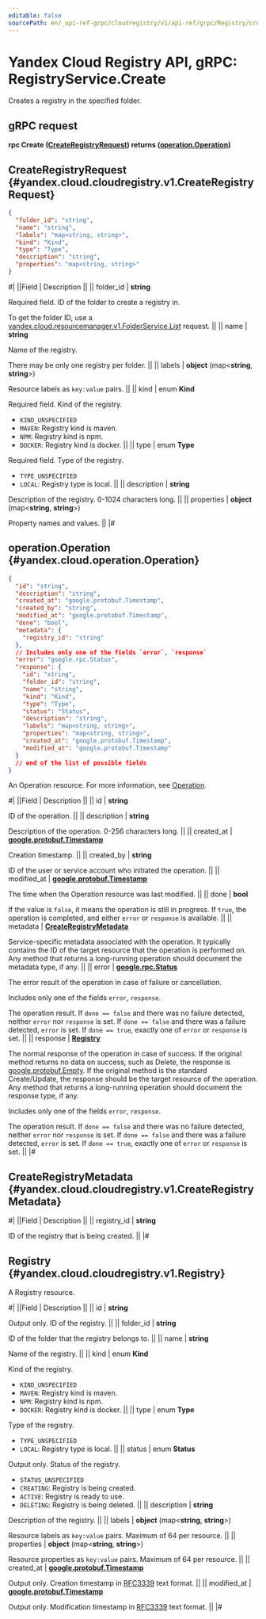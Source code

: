 ```yaml
---
editable: false
sourcePath: en/_api-ref-grpc/cloudregistry/v1/api-ref/grpc/Registry/create.md
---
```


# Yandex Cloud Registry API, gRPC: RegistryService.Create

Creates a registry in the specified folder.

## gRPC request

**rpc Create ([CreateRegistryRequest](#yandex.cloud.cloudregistry.v1.CreateRegistryRequest)) returns ([operation.Operation](#yandex.cloud.operation.Operation))**

## CreateRegistryRequest {#yandex.cloud.cloudregistry.v1.CreateRegistryRequest}

```json
{
  "folder_id": "string",
  "name": "string",
  "labels": "map<string, string>",
  "kind": "Kind",
  "type": "Type",
  "description": "string",
  "properties": "map<string, string>"
}
```

#|
||Field | Description ||
|| folder_id | **string**

Required field. ID of the folder to create a registry in.

To get the folder ID, use a [yandex.cloud.resourcemanager.v1.FolderService.List](/docs/resource-manager/api-ref/grpc/Folder/list#List) request. ||
|| name | **string**

Name of the registry.

There may be only one registry per folder. ||
|| labels | **object** (map<**string**, **string**>)

Resource labels as `key:value` pairs. ||
|| kind | enum **Kind**

Required field. Kind of the registry.

- `KIND_UNSPECIFIED`
- `MAVEN`: Registry kind is maven.
- `NPM`: Registry kind is npm.
- `DOCKER`: Registry kind is docker. ||
|| type | enum **Type**

Required field. Type of the registry.

- `TYPE_UNSPECIFIED`
- `LOCAL`: Registry type is local. ||
|| description | **string**

Description of the registry. 0-1024 characters long. ||
|| properties | **object** (map<**string**, **string**>)

Property names and values. ||
|#

## operation.Operation {#yandex.cloud.operation.Operation}

```json
{
  "id": "string",
  "description": "string",
  "created_at": "google.protobuf.Timestamp",
  "created_by": "string",
  "modified_at": "google.protobuf.Timestamp",
  "done": "bool",
  "metadata": {
    "registry_id": "string"
  },
  // Includes only one of the fields `error`, `response`
  "error": "google.rpc.Status",
  "response": {
    "id": "string",
    "folder_id": "string",
    "name": "string",
    "kind": "Kind",
    "type": "Type",
    "status": "Status",
    "description": "string",
    "labels": "map<string, string>",
    "properties": "map<string, string>",
    "created_at": "google.protobuf.Timestamp",
    "modified_at": "google.protobuf.Timestamp"
  }
  // end of the list of possible fields
}
```

An Operation resource. For more information, see [Operation](/docs/api-design-guide/concepts/operation).

#|
||Field | Description ||
|| id | **string**

ID of the operation. ||
|| description | **string**

Description of the operation. 0-256 characters long. ||
|| created_at | **[google.protobuf.Timestamp](https://developers.google.com/protocol-buffers/docs/reference/google.protobuf#timestamp)**

Creation timestamp. ||
|| created_by | **string**

ID of the user or service account who initiated the operation. ||
|| modified_at | **[google.protobuf.Timestamp](https://developers.google.com/protocol-buffers/docs/reference/google.protobuf#timestamp)**

The time when the Operation resource was last modified. ||
|| done | **bool**

If the value is `false`, it means the operation is still in progress.
If `true`, the operation is completed, and either `error` or `response` is available. ||
|| metadata | **[CreateRegistryMetadata](#yandex.cloud.cloudregistry.v1.CreateRegistryMetadata)**

Service-specific metadata associated with the operation.
It typically contains the ID of the target resource that the operation is performed on.
Any method that returns a long-running operation should document the metadata type, if any. ||
|| error | **[google.rpc.Status](https://cloud.google.com/tasks/docs/reference/rpc/google.rpc#status)**

The error result of the operation in case of failure or cancellation.

Includes only one of the fields `error`, `response`.

The operation result.
If `done == false` and there was no failure detected, neither `error` nor `response` is set.
If `done == false` and there was a failure detected, `error` is set.
If `done == true`, exactly one of `error` or `response` is set. ||
|| response | **[Registry](#yandex.cloud.cloudregistry.v1.Registry)**

The normal response of the operation in case of success.
If the original method returns no data on success, such as Delete,
the response is [google.protobuf.Empty](https://developers.google.com/protocol-buffers/docs/reference/google.protobuf#google.protobuf.Empty).
If the original method is the standard Create/Update,
the response should be the target resource of the operation.
Any method that returns a long-running operation should document the response type, if any.

Includes only one of the fields `error`, `response`.

The operation result.
If `done == false` and there was no failure detected, neither `error` nor `response` is set.
If `done == false` and there was a failure detected, `error` is set.
If `done == true`, exactly one of `error` or `response` is set. ||
|#

## CreateRegistryMetadata {#yandex.cloud.cloudregistry.v1.CreateRegistryMetadata}

#|
||Field | Description ||
|| registry_id | **string**

ID of the registry that is being created. ||
|#

## Registry {#yandex.cloud.cloudregistry.v1.Registry}

A Registry resource.

#|
||Field | Description ||
|| id | **string**

Output only. ID of the registry. ||
|| folder_id | **string**

ID of the folder that the registry belongs to. ||
|| name | **string**

Name of the registry. ||
|| kind | enum **Kind**

Kind of the registry.

- `KIND_UNSPECIFIED`
- `MAVEN`: Registry kind is maven.
- `NPM`: Registry kind is npm.
- `DOCKER`: Registry kind is docker. ||
|| type | enum **Type**

Type of the registry.

- `TYPE_UNSPECIFIED`
- `LOCAL`: Registry type is local. ||
|| status | enum **Status**

Output only. Status of the registry.

- `STATUS_UNSPECIFIED`
- `CREATING`: Registry is being created.
- `ACTIVE`: Registry is ready to use.
- `DELETING`: Registry is being deleted. ||
|| description | **string**

Description of the registry. ||
|| labels | **object** (map<**string**, **string**>)

Resource labels as `key:value` pairs. Maximum of 64 per resource. ||
|| properties | **object** (map<**string**, **string**>)

Resource properties as `key:value` pairs. Maximum of 64 per resource. ||
|| created_at | **[google.protobuf.Timestamp](https://developers.google.com/protocol-buffers/docs/reference/google.protobuf#timestamp)**

Output only. Creation timestamp in [RFC3339](https://www.ietf.org/rfc/rfc3339.txt) text format. ||
|| modified_at | **[google.protobuf.Timestamp](https://developers.google.com/protocol-buffers/docs/reference/google.protobuf#timestamp)**

Output only. Modification timestamp in [RFC3339](https://www.ietf.org/rfc/rfc3339.txt) text format. ||
|#